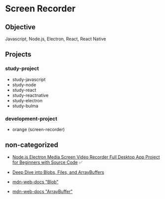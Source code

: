 # Screen Recorder

## Objective
Javascript, Node.js, Electron, React, React Native

## Projects
### study-project
- study-javascript
- study-node
- study-react
- study-reactnative
- study-electron
- study-bulma

### development-project
- orange (screen-recorder)

## non-categorized
- [Node.js Electron Media Screen Video Recorder Full Desktop App Project for Beginners with Source Code](https://www.youtube.com/watch?v=mj1H4pl7HrQ) ✅

- [Deep Dive into Blobs, Files, and ArrayBuffers](https://www.youtube.com/watch?v=ScZZoHj7mqY)
- [mdn-web-docs "Blob"](https://developer.mozilla.org/en-US/docs/Web/API/Blob)
- [mdn-web-docs "ArrayBuffer"](https://developer.mozilla.org/en-US/docs/Web/JavaScript/Reference/Global_Objects/ArrayBuffer)
